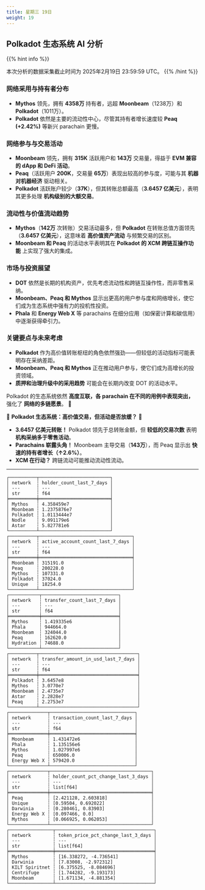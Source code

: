 ```yaml
---
title: 星期三 19日
weight: 19
---
```


## **Polkadot 生态系统 AI 分析**
{{% hint info %}}

本次分析的数据采集截止时间为 2025年2月19日 23:59:59 UTC。
{{% /hint %}}

### **网络采用与持有者分布**
- **Mythos** 领先，拥有 **4358万** 持有者，远超 **Moonbeam**（1238万）和 **Polkadot**（1011万）。
- **Polkadot** 依然是主要的流动性中心，尽管其持有者增长速度较 **Peaq (+2.42%)** 等新兴 parachain 更慢。

### **网络参与与交易活动**
- **Moonbeam** 领先，拥有 **315K** 活跃用户和 **143万** 交易量，得益于 **EVM 兼容的 dApp 和 DeFi 活动**。
- **Peaq**（活跃用户 **200K**，交易量 **65万**）表现出较高的参与度，可能与其 **机器对机器经济** 驱动相关。
- **Polkadot** 活跃账户较少（**37K**），但其转账总额最高（**3.6457 亿美元**），表明其更多处理 **机构级别的大额交易**。

### **流动性与价值流动趋势**
- **Mythos**（**142万** 次转账）交易活动最多，但 **Polkadot** 在转账总值方面领先（**3.6457 亿美元**），这意味着 **高价值资产流动** 与频繁交易的区别。
- **Moonbeam 和 Peaq** 的活动水平表明其在 **Polkadot 的 XCM 跨链互操作功能** 上实现了强大的集成。

### **市场与投资展望**
- **DOT** 依然是长期的机构资产，优先考虑流动性和跨链互操作性，而非零售采纳。
- **Moonbeam、Peaq 和 Mythos** 显示出更高的用户参与度和网络增长，使它们成为生态系统中强有力的投机性投资。
- **Phala** 和 **Energy Web X** 等 parachains 在细分应用（如保密计算和碳信用）中逐渐获得牵引力。

### **关键要点与未来考虑**
- **Polkadot** 作为高价值转账枢纽的角色依然强劲——但较低的活动指标可能表明存在采纳差距。
- **Moonbeam、Peaq 和 Mythos** 正在推动用户参与，使它们成为高增长的投资领域。
- **质押和治理升级中的采用趋势** 可能会在长期内改变 DOT 的活动水平。

Polkadot 的生态系统依然 **高度互联，各 parachain 在不同的用例中表现突出，** 强化了 **网络的多链愿景**。 🚀

🚀 **Polkadot 生态系统：高价值交易，但活动是否放缓？** 🚀

- **3.6457 亿美元转账！** Polkadot 领先于总转账金额，但 **较低的交易次数** 表明 **机构采纳多于零售活动**。
- **Parachains 崭露头角！** Moonbeam 主导交易（**143万**），而 Peaq 显示出 **快速的持有者增长（↑2.6%）**。
- **XCM 在行动？** 跨链流动可能推动流动性流动。

---

```
┌──────────┬──────────────────────────┐
│ network  ┆ holder_count_last_7_days │
│ ---      ┆ ---                      │
│ str      ┆ f64                      │
╞══════════╪══════════════════════════╡
│ Mythos   ┆ 4.358459e7               │
│ Moonbeam ┆ 1.2375876e7              │
│ Polkadot ┆ 1.0113444e7              │
│ Nodle    ┆ 9.091179e6               │
│ Astar    ┆ 5.827781e6               │
└──────────┴──────────────────────────┘
┌──────────┬──────────────────────────────────┐
│ network  ┆ active_account_count_last_7_days │
│ ---      ┆ ---                              │
│ str      ┆ f64                              │
╞══════════╪══════════════════════════════════╡
│ Moonbeam ┆ 315191.0                         │
│ Peaq     ┆ 200228.0                         │
│ Mythos   ┆ 107331.0                         │
│ Polkadot ┆ 37024.0                          │
│ Unique   ┆ 18254.0                          │
└──────────┴──────────────────────────────────┘
┌───────────┬────────────────────────────┐
│ network   ┆ transfer_count_last_7_days │
│ ---       ┆ ---                        │
│ str       ┆ f64                        │
╞═══════════╪════════════════════════════╡
│ Mythos    ┆ 1.419335e6                 │
│ Phala     ┆ 944664.0                   │
│ Moonbeam  ┆ 324044.0                   │
│ Peaq      ┆ 162620.0                   │
│ Hydration ┆ 74688.0                    │
└───────────┴────────────────────────────┘
┌──────────┬────────────────────────────────────┐
│ network  ┆ transfer_amount_in_usd_last_7_days │
│ ---      ┆ ---                                │
│ str      ┆ f64                                │
╞══════════╪════════════════════════════════════╡
│ Polkadot ┆ 3.6457e8                           │
│ Mythos   ┆ 3.0770e7                           │
│ Moonbeam ┆ 2.4735e7                           │
│ Astar    ┆ 2.2828e7                           │
│ Peaq     ┆ 2.2753e7                           │
└──────────┴────────────────────────────────────┘
┌──────────────┬───────────────────────────────┐
│ network      ┆ transaction_count_last_7_days │
│ ---          ┆ ---                           │
│ str          ┆ f64                           │
╞══════════════╪═══════════════════════════════╡
│ Moonbeam     ┆ 1.431472e6                    │
│ Phala        ┆ 1.135156e6                    │
│ Mythos       ┆ 1.027997e6                    │
│ Peaq         ┆ 650006.0                      │
│ Energy Web X ┆ 579420.0                      │
└──────────────┴───────────────────────────────┘
┌──────────────┬─────────────────────────────────────┐
│ network      ┆ holder_count_pct_change_last_3_days │
│ ---          ┆ ---                                 │
│ str          ┆ list[f64]                           │
╞══════════════╪═════════════════════════════════════╡
│ Peaq         ┆ [2.421128, 2.603818]                │
│ Unique       ┆ [0.59504, 0.692022]                 │
│ Darwinia     ┆ [0.280461, 0.83903]                 │
│ Energy Web X ┆ [0.097466, 0.0]                     │
│ Mythos       ┆ [0.066925, 0.062053]                │
└──────────────┴─────────────────────────────────────┘
┌────────────────┬────────────────────────────────────┐
│ network        ┆ token_price_pct_change_last_3_days │
│ ---            ┆ ---                                │
│ str            ┆ list[f64]                          │
╞════════════════╪════════════════════════════════════╡
│ Mythos         ┆ [16.338272, -4.736541]             │
│ Darwinia       ┆ [7.83008, -2.972312]               │
│ KILT Spiritnet ┆ [6.375525, -8.084696]              │
│ Centrifuge     ┆ [1.744282, -9.193173]              │
│ Moonbeam       ┆ [1.671134, -4.881354]              │
└────────────────┴────────────────────────────────────┘
```
